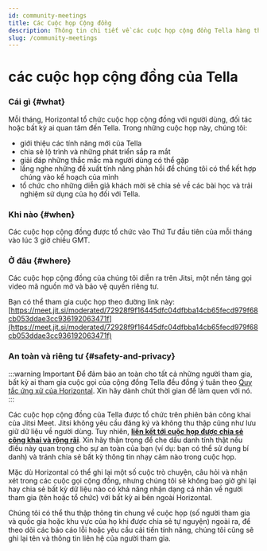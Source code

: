 ```yaml
---
id: community-meetings
title: Các Cuộc họp Cộng đồng
description: Thông tin chi tiết về các cuộc họp cộng đồng Tella hàng tháng
slug: /community-meetings
---
```


# các cuộc họp cộng đồng của Tella

### Cái gì {#what}

Mỗi tháng, Horizontal tổ chức cuộc họp cộng đồng với người dùng, đối tác hoặc bất kỳ ai quan tâm đến Tella.  Trong những cuộc họp này, chúng tôi:

-   giới thiệu các tính năng mới của Tella
-   chia sẻ lộ trình và những phát triển sắp ra mắt
-   giải đáp những thắc mắc mà người dùng có thể gặp
-   lắng nghe những đề xuất tính năng phản hồi để chúng tôi có thể kết hợp chúng vào kế hoạch của mình
-   tổ chức cho những diễn giả khách mời sẽ chia sẻ về các bài học và trải nghiệm sử dụng của họ đối với Tella.  

### Khi nào {#when}

Các cuộc họp cộng đồng được tổ chức vào Thứ Tư đầu tiên của mỗi tháng vào lúc 3 giờ chiều GMT.



### Ở đâu {#where}

Các cuộc họp cộng đồng của chúng tôi diễn ra trên Jitsi, một nền tảng gọi video mã nguồn mở và bảo vệ quyền riêng tư.

Bạn có thể tham gia cuộc họp theo đường link này: [https://meet.jit.si/moderated/72928f9f16445dfc04dfbba14cb65fecd979f68cb053ddae3cc936192063471f](https://meet.jit.si/moderated/72928f9f16445dfc04dfbba14cb65fecd979f68cb053ddae3cc936192063471f)

### An toàn và riêng tư {#safety-and-privacy}

:::warning Important
Để đảm bảo an toàn cho tất cả những người tham gia, bất kỳ ai tham gia cuộc gọi của cộng đồng Tella đều đồng ý tuân theo [Quy tắc ứng xử của Horizontal](https://horizontal-org.slite.com/app/docs/E33mV5cWaJhd8x/Horizontal-Code-of-Conduct). Xin hãy dành chút thời gian để làm quen với nó.
:::

Các cuộc họp cộng đồng của Tella được tổ chức trên phiên bản công khai của Jitsi Meet.  Jitsi không yêu cầu đăng ký và không thu thập cũng như lưu giữ dữ liệu về người dùng. Tuy nhiên, <u>**liên kết tới cuộc họp được chia sẻ công khai và rộng rãi**</u>. Xin hãy thận trọng để che dấu danh tính thật nếu điều này quan trọng cho sự an toàn của bạn (ví dụ: bạn có thể sử dụng bí danh) và tránh chia sẻ bất kỳ thông tin nhạy cảm nào trong cuộc họp.

Mặc dù Horizontal có thể ghi lại một số cuộc trò chuyện, câu hỏi và nhận xét trong các cuộc gọi cộng đồng, nhưng chúng tôi sẽ không bao giờ ghi lại hay chia sẻ bất kỳ dữ liệu nào có khả năng nhận dạng cá nhân về người tham gia (tên hoặc tổ chức) với bất kỳ ai bên ngoài Horizontal.

Chúng tôi có thể thu thập thông tin chung về cuộc họp (số người tham gia và quốc gia hoặc khu vực của họ khi được chia sẻ tự nguyện) ngoài ra, để theo dõi các báo cáo lỗi hoặc yêu cầu cải tiến tính năng, chúng tôi cũng sẽ ghi lại tên và thông tin liên hệ của người tham gia.